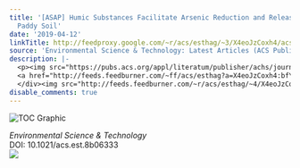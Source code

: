 ```yaml
---
title: '[ASAP] Humic Substances Facilitate Arsenic Reduction and Release in Flooded
  Paddy Soil'
date: '2019-04-12'
linkTitle: http://feedproxy.google.com/~r/acs/esthag/~3/X4eoJzCoxh4/acs.est.8b06333
source: 'Environmental Science & Technology: Latest Articles (ACS Publications)'
description: |-
  <p><img src="https://pubs.acs.org/appl/literatum/publisher/achs/journals/content/esthag/0/esthag.ahead-of-print/acs.est.8b06333/20190411/images/medium/es-2018-06333f_0003.gif" alt="TOC Graphic"/></p><div><cite>Environmental Science & Technology</cite></div><div>DOI: 10.1021/acs.est.8b06333</div><div class="feedflare">
  <a href="http://feeds.feedburner.com/~ff/acs/esthag?a=X4eoJzCoxh4:bfYH1bqZVE8:yIl2AUoC8zA"><img src="http://feeds.feedburner.com/~ff/acs/esthag?d=yIl2AUoC8zA" border="0"></img></a>
  </div><img src="http://feeds.feedburner.com/~r/acs/esthag/~4/X4eoJzCoxh4" height="1" width="1" ...
disable_comments: true
---
```

<p><img src="https://pubs.acs.org/appl/literatum/publisher/achs/journals/content/esthag/0/esthag.ahead-of-print/acs.est.8b06333/20190411/images/medium/es-2018-06333f_0003.gif" alt="TOC Graphic"/></p><div><cite>Environmental Science & Technology</cite></div><div>DOI: 10.1021/acs.est.8b06333</div><div class="feedflare">
<a href="http://feeds.feedburner.com/~ff/acs/esthag?a=X4eoJzCoxh4:bfYH1bqZVE8:yIl2AUoC8zA"><img src="http://feeds.feedburner.com/~ff/acs/esthag?d=yIl2AUoC8zA" border="0"></img></a>
</div><img src="http://feeds.feedburner.com/~r/acs/esthag/~4/X4eoJzCoxh4" height="1" width="1" ...